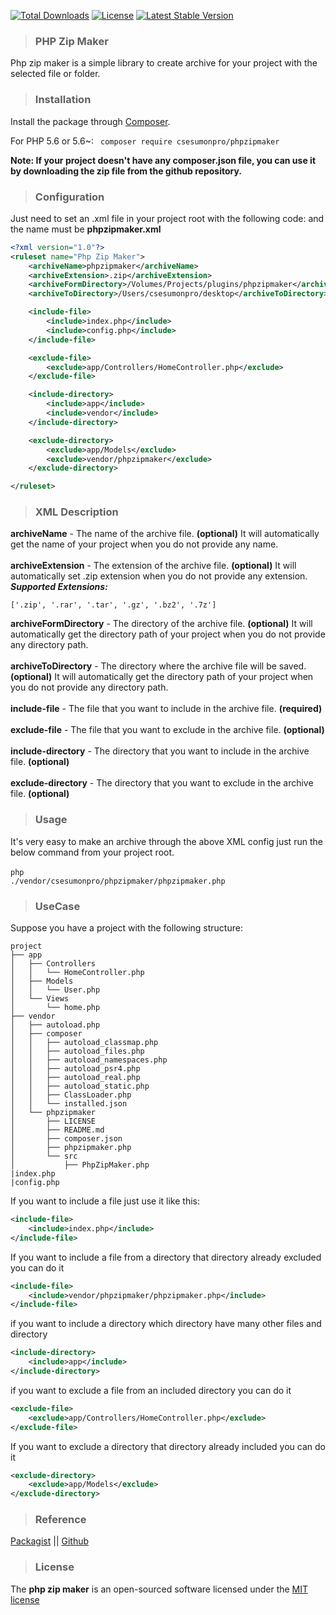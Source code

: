 
[![Total Downloads](https://poser.pugx.org/csesumonpro/phpzipmaker/downloads)](https://packagist.org/packages/csesumonpro/phpzipmaker)
[![License](https://poser.pugx.org/csesumonpro/phpzipmaker/license)](https://packagist.org/packages/csesumonpro/phpzipmaker)
[![Latest Stable Version](https://poser.pugx.org/csesumonpro/phpzipmaker/v/stable)](https://packagist.org/packages/csesumonpro/phpzipmaker)

>### PHP Zip Maker
Php zip maker is a simple library to create archive for your project with the selected file or folder.
>### Installation

Install the package through [Composer](http://getcomposer.org/).

For PHP 5.6 or 5.6~:
<code> composer require csesumonpro/phpzipmaker </code>

**Note: If your project doesn't have any composer.json file, you can use it by downloading the zip file from the github repository.**

>### Configuration
Just need to set an .xml file in your project root with the following code:
and the name must be **phpzipmaker.xml**

```xml
<?xml version="1.0"?>
<ruleset name="Php Zip Maker">
    <archiveName>phpzipmaker</archiveName>
    <archiveExtension>.zip</archiveExtension>
    <archiveFormDirectory>/Volumes/Projects/plugins/phpzipmaker</archiveFormDirectory>
    <archiveToDirectory>/Users/csesumonpro/desktop</archiveToDirectory>

    <include-file>
        <include>index.php</include>
        <include>config.php</include>
    </include-file>

    <exclude-file>
        <exclude>app/Controllers/HomeController.php</exclude>
    </exclude-file>

    <include-directory>
        <include>app</include>
        <include>vendor</include>
    </include-directory>

    <exclude-directory>
        <exclude>app/Models</exclude>
        <exclude>vendor/phpzipmaker</exclude>
    </exclude-directory>

</ruleset>
```
>### XML Description
**archiveName** - The name of the archive file. **(optional)** It will automatically get the name of your project when you do not provide any name.<br/><br/>
**archiveExtension** - The extension of the archive file. **(optional)** It will automatically set .zip extension when you do not provide any extension. <br/>
***Supported Extensions:***
```
['.zip', '.rar', '.tar', '.gz', '.bz2', '.7z']
```
**archiveFormDirectory** - The directory of the archive file. **(optional)** It will automatically get the directory path of your project when you do not provide any directory path.<br/><br/>
**archiveToDirectory** - The directory where the archive file will be saved. **(optional)** It will automatically get the directory path of your project when you do not provide any directory path.<br/><br/>
**include-file** - The file that you want to include in the archive file. **(required)**<br/><br/>
**exclude-file** - The file that you want to exclude in the archive file. **(optional)**<br/><br/>
**include-directory** - The directory that you want to include in the archive file. **(optional)**<br/><br/>
**exclude-directory** - The directory that you want to exclude in the archive file. **(optional)**<br/>

>### Usage
It's very easy to make an archive through the above XML config just run the below command from your project root. <br/><br/>
<code>php ./vendor/csesumonpro/phpzipmaker/phpzipmaker.php</code>

>### UseCase
Suppose you have a project with the following structure:
```
project
├── app
│   ├── Controllers
│   │   └── HomeController.php
│   ├── Models
│   │   └── User.php
│   └── Views
│       └── home.php
├── vendor
│   ├── autoload.php
│   ├── composer
│   │   ├── autoload_classmap.php
│   │   ├── autoload_files.php
│   │   ├── autoload_namespaces.php
│   │   ├── autoload_psr4.php
│   │   ├── autoload_real.php
│   │   ├── autoload_static.php
│   │   ├── ClassLoader.php
│   │   └── installed.json
│   └── phpzipmaker
│       ├── LICENSE
│       ├── README.md
│       ├── composer.json
│       ├── phpzipmaker.php
│       └── src
│           ├── PhpZipMaker.php
|index.php
|config.php

```
If you want to include a file just use it like this:
```xml
<include-file>
    <include>index.php</include>
</include-file>
```
If you want to include a file from a directory that directory already excluded you can do it
```xml
<include-file>
    <include>vendor/phpzipmaker/phpzipmaker.php</include>
</include-file>
```
if you want to include a directory which directory have many other files and directory
```xml
<include-directory>
    <include>app</include>
</include-directory>
```
if you want to exclude a file from an included directory you can do it

```xml 
<exclude-file>
    <exclude>app/Controllers/HomeController.php</exclude>
</exclude-file>
```
If you want to exclude a directory that directory already included you can do it
```xml
<exclude-directory>
    <exclude>app/Models</exclude>
</exclude-directory>
```



>### Reference

[Packagist](https://packagist.org/packages/csesumonpro/phpzipmaker) || 
[Github](https://packagist.org/packages/csesumonpro/phpzipmaker)

>### License

The **php zip maker** is an open-sourced software licensed under the [MIT license](http://opensource.org/licenses/MIT)
